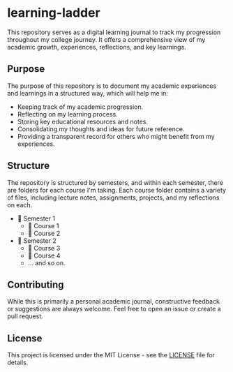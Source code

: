 # learning-ladder
This repository serves as a digital learning journal to track my progression throughout my college journey. It offers a comprehensive view of my academic growth, experiences, reflections, and key learnings.

## Purpose 

The purpose of this repository is to document my academic experiences and learnings in a structured way, which will help me in:

- Keeping track of my academic progression.
- Reflecting on my learning process.
- Storing key educational resources and notes.
- Consolidating my thoughts and ideas for future reference.
- Providing a transparent record for others who might benefit from my experiences.

## Structure 

The repository is structured by semesters, and within each semester, there are folders for each course I'm taking. Each course folder contains a variety of files, including lecture notes, assignments, projects, and my reflections on each. 

- 📁 Semester 1
    - 📁 Course 1
    - 📁 Course 2
- 📁 Semester 2
    - 📁 Course 3
    - 📁 Course 4
    - ... and so on.

## Contributing

While this is primarily a personal academic journal, constructive feedback or suggestions are always welcome. Feel free to open an issue or create a pull request.

## License

This project is licensed under the MIT License - see the [LICENSE](LICENSE) file for details.
